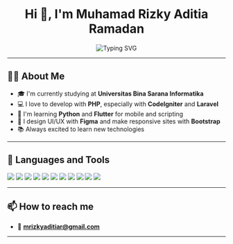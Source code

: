 <h1 align="center">Hi 👋, I'm Muhamad Rizky Aditia Ramadan</h1>


<p align="center">
  <img src="https://readme-typing-svg.demolab.com?font=Fira+Code&size=22&pause=1000&center=true&width=435&lines=Hello%2C+Welcome+to+my+GitHub!;I'm+a+Student+at+Universitas+BSI;PHP+%7C+CodeIgniter+%7C+Laravel+Enthusiast;Python+%7C+Flutter+Beginner" alt="Typing SVG" />
</p>

---

## 👨‍💻 About Me

- 🎓 I'm currently studying at **Universitas Bina Sarana Informatika**
- 💻 I love to develop with **PHP**, especially with **CodeIgniter** and **Laravel**
- 🐍 I'm learning **Python** and **Flutter** for mobile and scripting
- 🎨 I design UI/UX with **Figma** and make responsive sites with **Bootstrap**
- 📚 Always excited to learn new technologies

---

## 🚀 Languages and Tools

<p align="left">
  <a href="#"><img src="https://img.shields.io/badge/PHP-777BB4?style=for-the-badge&logo=php&logoColor=white"/></a>
  <a href="#"><img src="https://img.shields.io/badge/CodeIgniter-EF4223?style=for-the-badge&logo=codeigniter&logoColor=white"/></a>
  <a href="#"><img src="https://img.shields.io/badge/Laravel-FF2D20?style=for-the-badge&logo=laravel&logoColor=white"/></a>
  <a href="#"><img src="https://img.shields.io/badge/Python-3776AB?style=for-the-badge&logo=python&logoColor=white"/></a>
  <a href="#"><img src="https://img.shields.io/badge/Flutter-02569B?style=for-the-badge&logo=flutter&logoColor=white"/></a>
  <a href="#"><img src="https://img.shields.io/badge/HTML5-E34F26?style=for-the-badge&logo=html5&logoColor=white"/></a>
  <a href="#"><img src="https://img.shields.io/badge/CSS3-1572B6?style=for-the-badge&logo=css3&logoColor=white"/></a>
  <a href="#"><img src="https://img.shields.io/badge/Bootstrap-563D7C?style=for-the-badge&logo=bootstrap&logoColor=white"/></a>
  <a href="#"><img src="https://img.shields.io/badge/Figma-F24E1E?style=for-the-badge&logo=figma&logoColor=white"/></a>
  <a href="#"><img src="https://img.shields.io/badge/Git-F05032?style=for-the-badge&logo=git&logoColor=white"/></a>
  <a href="#"><img src="https://img.shields.io/badge/GitHub-181717?style=for-the-badge&logo=github&logoColor=white"/></a>
</p>

---

## 📫 How to reach me

- 📧 **mrizkyaditiar@gmail.com**

---
